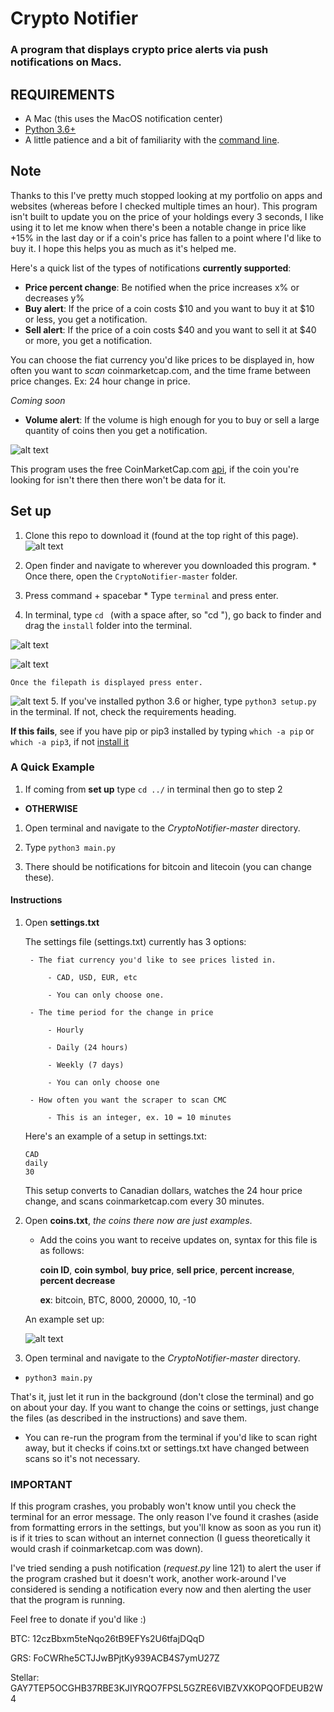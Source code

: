 # Crypto Notifier
### A program that displays crypto price alerts via push notifications on Macs.

## REQUIREMENTS
  * A Mac (this uses the MacOS notification center)
  * [Python 3.6+](https://www.python.org/downloads/release/python-365/)
  * A little patience and a bit of familiarity with the [command line](https://www.davidbaumgold.com/tutorials/command-line/).

## Note
Thanks to this I've pretty much stopped looking at my portfolio on apps and websites (whereas before I checked multiple times an hour). This program isn't built to update you on the price of your holdings every 3 seconds, I like using it to let me know when there's been a notable change in price like +15% in the last day or if a coin's price has fallen to a point where I'd like to buy it. I hope this helps you as much as it's helped me.

Here's a quick list of the types of notifications **currently supported**:

* **Price percent change**: Be notified when the price increases x% or decreases y%
* **Buy alert**: If the price of a coin costs $10 and you want to buy it at $10 or less, you get a notification.
* **Sell alert**: If the price of a coin costs $40 and you want to sell it at $40 or more, you get a notification.

You can choose the fiat currency you'd like prices to be displayed in, how often you want to *scan* coinmarketcap.com, and the time frame between price changes. Ex: 24 hour change in price.

*Coming soon*

* **Volume alert**: If the volume is high enough for you to buy or sell a large quantity of coins then you get a notification.

![alt text](https://github.com/MellowYarker/CryptoNotifier/blob/master/images/grsExample.png "Example Notification")

This program uses the free CoinMarketCap.com [api](https://coinmarketcap.com/api/), if the coin you're looking for isn't there then there won't be data for it.


## Set up
  1. Clone this repo to download it (found at the top right of this page).
  ![alt text](https://github.com/MellowYarker/CryptoNotifier/blob/master/images/clone.png "Clone")
  2. Open finder and navigate to wherever you downloaded this program.
    * Once there, open the `CryptoNotifier-master` folder.
  3. Press command + spacebar
    * Type `terminal` and press enter.

  4. In terminal, type `cd ` (with a space after, so "cd "), go back to finder and drag the `install` folder into the terminal.

  ![alt text](https://github.com/MellowYarker/CryptoNotifier/blob/master/images/finder_terminal.png "Finder and Terminal")

  ![alt text](https://github.com/MellowYarker/CryptoNotifier/blob/master/images/dragged.png "Dragged In")

    Once the filepath is displayed press enter.

  ![alt text](https://github.com/MellowYarker/CryptoNotifier/blob/master/images/directory.png "Directory")
  5. If you've installed python 3.6 or higher, type `python3 setup.py` in the terminal. If not, check the requirements heading.

  **If this fails**, see if you have pip or pip3 installed by typing `which -a pip` or `which -a pip3`, if not [install it](https://stackoverflow.com/questions/6587507/how-to-install-pip-with-python-3)


### A Quick Example
1. If coming from **set up** type `cd ../` in terminal then go to step 2
* **OTHERWISE**
1. Open terminal and navigate to the *CryptoNotifier-master* directory.

2. Type `python3 main.py`

3. There should be notifications for bitcoin and litecoin (you can change these).



#### Instructions
1. Open **settings.txt**

    The settings file (settings.txt) currently has 3 options:

        - The fiat currency you'd like to see prices listed in.

            - CAD, USD, EUR, etc

            - You can only choose one.

        - The time period for the change in price

            - Hourly

            - Daily (24 hours)

            - Weekly (7 days)

            - You can only choose one

        - How often you want the scraper to scan CMC

            - This is an integer, ex. 10 = 10 minutes

    Here's an example of a setup in settings.txt:

    ```
    CAD
    daily
    30
    ```

    This setup converts to Canadian dollars, watches the 24 hour price change,
    and scans coinmarketcap.com every 30 minutes.

2. Open **coins.txt**, *the coins there now are just examples*.
    * Add the coins you want to receive updates on, syntax for this file is as follows:

      **coin ID**, **coin symbol**, **buy price**, **sell price**, **percent increase**, **percent decrease**

      **ex**: bitcoin, BTC, 8000, 20000, 10, -10

   An example set up:

   ![alt text](https://github.com/MellowYarker/CryptoNotifier/blob/master/images/exampleCoins.png "Coin Setup")

3. Open terminal and navigate to the *CryptoNotifier-master* directory.
  * `python3 main.py`

That's it, just let it run in the background (don't close the terminal) and go on about your day.
If you want to change the coins or settings, just change the files (as described in the instructions) and save them.

* You can re-run the program from the terminal if you'd like to scan right away, but it checks if coins.txt or settings.txt have changed between scans so it's not necessary.

### IMPORTANT
If this program crashes, you probably won't know until you check the terminal for an error message. The only reason I've found it crashes (aside from formatting errors in the settings, but you'll know as soon as you run it) is if it tries to scan without an internet connection (I guess theoretically it would crash if coinmarketcap.com was down).

I've tried sending a push notification (*request.py* line 121) to alert the user if the program crashed but it doesn't work, another work-around I've considered is sending a notification every now and then alerting the user that the program is running.

Feel free to donate if you'd like :)

BTC: 12czBbxm5teNqo26tB9EFYs2U6tfajDQqD

GRS: FoCWRhe5CTJJwBPjtKy939ACB4S7ymU27Z

Stellar: GAY7TEP5OCGHB37RBE3KJIYRQO7FPSL5GZRE6VIBZVXKOPQOFDEUB2W4
